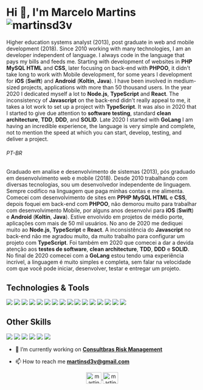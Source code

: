 # Hi 👋, I'm Marcelo Martins <img src="https://komarev.com/ghpvc/?username=martinsd3v&label=Visits&color=2dadd8&style=flat" alt="martinsd3v" />

Higher education systems analyst (2013), post graduate in web and mobile development (2018). Since 2010 working with many technologies, I am an developer independent of language. I always code in the language that pays my bills and feeds me. Starting with development of websites in **PHP MySQL HTML** and **CSS**, later focusing on back-end with **PHPOO**, it didn't take long to work with Mobile development, for some years I development for **iOS** (**Swift**) and **Android** (**Koltin**, **Java**). I have been involved in medium-sized projects, applications with more than 50 thousand users. In the year 2020 I dedicated myself a lot to **Node.js**, **TypeScript** and **React**. The inconsistency of **Javascript** on the back-end didn't really appeal to me, it takes a lot work to set up a project with **TypeScript**. It was also in 2020 that I started to give due attention to **software testing**, standard **clean architecture**, **TDD**, **DDD**, and **SOLID**. Late 2020 I started with **GoLang** I am having an incredible experience, the language is very simple and complete, not to mention the speed at which you can start, develop, testing, and deliver a project.

###### PT-BR

Graduado em analise e desenvolvimento de sistemas (2013), pós graduado em desenvolvimento web e mobile (2018). Desde 2010 trabalhando com diversas tecnologias, sou um desenvolvedor independente de linguagem. Sempre codifico na linguagem que paga minhas contas e me alimenta. Comecei com desenvolvimento de sites em **PPHP MySQL HTML** e **CSS**, depois foquei em back-end com **PHPOO**, não demorou muito para trabalhar com desenvolvimento Mobile, por alguns anos desenvolvi para **iOS** (**Swift**) e **Android** (**Koltin**, **Java**). Estive envolvido em projetos de médio porte, aplicações com mais de 50 mil usuários. No ano de 2020 me dediquei muito ao **Node.js**, **TypeScript** e **React**. A inconsistência do **Javascript** no back-end não me agradou muito, da muito trabalho para configurar um projeto com **TypeScript**. Foi também em 2020 que comecei a dar a devida atenção aos **testes de software**, **clean architecture**, **TDD**, **DDD** e **SOLID**. No final de 2020 comecei com a **GoLang** estou tendo uma experiência incrível, a linguagem é muito simples e completa, sem falar na velocidade com que você pode iniciar, desenvolver, testar e entregar um projeto. 

## Technologies & Tools
![](https://img.shields.io/badge/OS-Linux-informational?style=flat&logo=linux&logoColor=white&color=2dadd8)
![](https://img.shields.io/badge/Shell-Bash-informational?style=flat&logo=gnu-bash&logoColor=white&color=2dadd8)
![](https://img.shields.io/badge/Editor-VS_Code-informational?style=flat&logo=visual-studio-code&logoColor=white&color=2dadd8)
![](https://img.shields.io/badge/Code-JavaScript-informational?style=flat&logo=javascript&logoColor=white&color=2dadd8)
![](https://img.shields.io/badge/Code-PHP-informational?style=flat&logo=php&logoColor=white&color=2dadd8)
![](https://img.shields.io/badge/Code-HTML-informational?style=flat&logo=html5&logoColor=white&color=2dadd8)
![](https://img.shields.io/badge/Code-React-informational?style=flat&logo=react&logoColor=white&color=2dadd8)
![](https://img.shields.io/badge/Code-Android-informational?style=flat&logo=kotlin&logoColor=white&color=2dadd8)
![](https://img.shields.io/badge/Code-iOS-informational?style=flat&logo=swift&logoColor=white&color=2dadd8)
![](https://img.shields.io/badge/Code-Golang-informational?style=flat&logo=go&logoColor=white&color=2dadd8)
![](https://img.shields.io/badge/Tools-PostgreSQL-informational?style=flat&logo=postgresql&logoColor=white&color=2dadd8)
![](https://img.shields.io/badge/Tools-MySQL-informational?style=flat&logo=mysql&logoColor=white&color=2dadd8)
![](https://img.shields.io/badge/Tools-Mongo_DB-informational?style=flat&logo=mongodb&logoColor=white&color=2dadd8)
![](https://img.shields.io/badge/Tools-Docker-informational?style=flat&logo=docker&logoColor=white&color=2dadd8)
![](https://img.shields.io/badge/Cloud-Digital_Ocean-informational?style=flat&logo=digitalocean&logoColor=white&color=2dadd8)
![](https://img.shields.io/badge/Cloud-Amazon_AWS-informational?style=flat&logo=amazon-aws&logoColor=white&color=2dadd8)

## Other Skills
![](https://img.shields.io/badge/Code-Software_development-informational?style=flat&color=2dadd8)
![](https://img.shields.io/badge/Code-Software_Engineering-informational?style=flat&color=2dadd8)
![](https://img.shields.io/badge/Code-BigData-informational?style=flat&color=2dadd8)
![](https://img.shields.io/badge/Code-Data_Mining-informational?style=flat&color=2dadd8)
![](https://img.shields.io/badge/Code-Microservices-informational?style=flat&color=2dadd8)
![](https://img.shields.io/badge/DevOps-CD_CI-informational?style=flat&color=2dadd8)

- 🚀 I’m currently working on [**Consultbras Risk Management**](https://consultebras.com.br)

- 📫 How to reach me **martinsd3v@gmail.com**

<p align="center">
<a href="https://linkedin.com/in/martinsd3v" target="blank">
    <img align="center" src="https://cdn.jsdelivr.net/npm/simple-icons@3.0.1/icons/linkedin.svg" alt="martinsd3v" height="30" width="40" />
</a>
<a href="https://instagram.com/martinsd3v" target="blank">
    <img align="center" src="https://cdn.jsdelivr.net/npm/simple-icons@3.0.1/icons/instagram.svg" alt="martinsd3v" height="30" width="40" />
</a>
</p>
